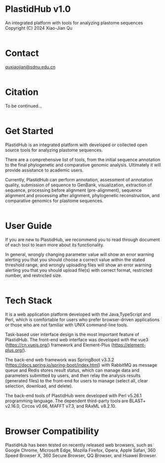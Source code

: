 # PlastidHub v1.0<br />
An integrated platform with tools for analyzing plastome sequences<br />
Copyright (C) 2024 Xiao-Jian Qu<br />
<br />

# Contact<br />
quxiaojian@sdnu.edu.cn<br />
<br />

# Citation<br />
To be continued...<br />
<br />

# Get Started<br />
PlastidHub is an integrated platform with developed or collected open source tools for analyzing plastome sequences.<br />

There are a comprehensive list of tools, from the initial sequence annotation to the final phylogenetic and comparative genomic analysis. Ultimately it will provide assistance to academic users.<br />

Currently, PlastidHub can perform annotation, assessment of annotation quality, submission of sequence to GenBank, visualization, extraction of sequence, processing before alignment (pre-alignment), sequence alignment and processing after alignment, phylogenetic reconstruction, and comparative genomics for plastome sequences.<br />
<br />

# User Guide<br />
If you are new to PlastidHub, we recommend you to read through document of each tool to learn more about its functionality.<br />

In general, wrongly changing parameter value will show an error warning alerting you that you should choose a correct value within the stated threshold range, and wrongly uploading files will show an error warning alerting you that you should upload file(s) with correct format, restricted number, and restricted size.<br />
<br />

# Tech Stack<br />
It is a web application platform developed with the Java,TypeScript and Perl, which is comfortable for users who prefer browser-driven applications or those who are not familiar with UNIX command-line tools.<br />

Task-based user interface design is the most important feature of PlastidHub. The front-end web interface was developed with the vue3 (https://cn.vuejs.org/) framework and Element-Plus (https://element-plus.org/).<br />

The back-end web framework was SpringBoot v3.3.2 (https://docs.spring.io/spring-boot/index.html) with RabbitMQ as message queue and Redis stores result status, which can manage data and parameters submitted by users, and then relay the analysis results (generated files) to the front-end for users to manage (select all, clear selection, download, and delete).<br />

The back-end tools of PlastidHub were developed with Perl v5.26.1 programming language. The dependent third-party tools are BLAST+ v2.16.0, Circos v0.66, MAFFT v7.3, and RAxML v8.2.10.<br />
<br />

# Browser Compatibility<br />
PlastidHub has been tested on recently released web browsers, such as Google Chrome, Microsoft Edge, Mozilla Firefox, Opera, Apple Safari, 360 Speed Browser X, 360 Secure Browser, QQ Browser, and Huawei Browser.<br />

